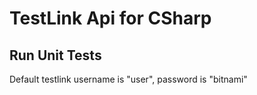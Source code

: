 # TestLink Api for CSharp

## Run Unit Tests

Default testlink username is "user", password is "bitnami"